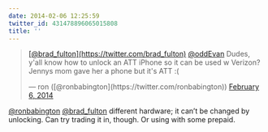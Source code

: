 ```yaml
---
date: 2014-02-06 12:25:59
twitter_id: 431478896065015808
title: ''
---
```


<blockquote class="twitter-tweet"><p lang="en" dir="ltr"><a href="https://twitter.com/brad_fulton?ref_src=twsrc%5Etfw">[@brad_fulton](https://twitter.com/brad_fulton)</a> <a href="https://twitter.com/oddEvan?ref_src=twsrc%5Etfw">@oddEvan</a> Dudes, y&#39;all know how to unlock an ATT iPhone so it can be used w Verizon? Jennys mom gave her a phone but it&#39;s ATT :(</p>&mdash; ron ([@ronbabington](https://twitter.com/ronbabington)) <a href="https://twitter.com/ronbabington/status/431456595415797760?ref_src=twsrc%5Etfw">February 6, 2014</a></blockquote>
<script async src="https://platform.twitter.com/widgets.js" charset="utf-8"></script>

[@ronbabington](https://twitter.com/ronbabington) [@brad_fulton](https://twitter.com/brad_fulton) different hardware; it can’t be changed by unlocking. Can try trading it in, though. Or using with some prepaid.
